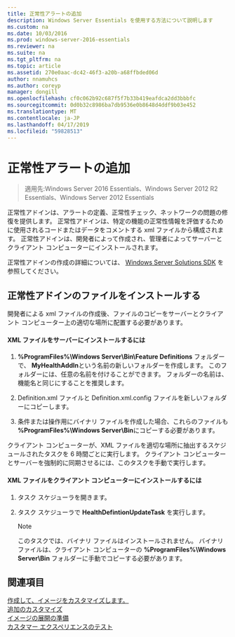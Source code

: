 ```yaml
---
title: 正常性アラートの追加
description: Windows Server Essentials を使用する方法について説明します
ms.custom: na
ms.date: 10/03/2016
ms.prod: windows-server-2016-essentials
ms.reviewer: na
ms.suite: na
ms.tgt_pltfrm: na
ms.topic: article
ms.assetid: 270e0aac-dc42-46f3-a20b-a68ffbded06d
author: nnamuhcs
ms.author: coreyp
manager: dongill
ms.openlocfilehash: cf0c062b92c687f5f7b33b419eafdca2dd3bbbfc
ms.sourcegitcommit: 0d0b32c8986ba7db9536e0b8648d4ddf9b03e452
ms.translationtype: MT
ms.contentlocale: ja-JP
ms.lasthandoff: 04/17/2019
ms.locfileid: "59828513"
---
```

# <a name="add-health-alerts"></a>正常性アラートの追加

>適用先:Windows Server 2016 Essentials、Windows Server 2012 R2 Essentials、Windows Server 2012 Essentials

正常性アドインは、アラートの定義、正常性チェック、ネットワークの問題の修復を提供します。 正常性アドインは、特定の機能の正常性情報を評価するために使用されるコードまたはデータをコメントする xml ファイルから構成されます。 正常性アドインは、開発者によって作成され、管理者によってサーバーとクライアント コンピューターにインストールされます。  
  
 正常性アドインの作成の詳細については、 [Windows Server Solutions SDK](https://go.microsoft.com/fwlink/?LinkID=248648) を参照してください。  
  
## <a name="installing-health-add-in-files"></a>正常性アドインのファイルをインストールする  
 開発者による xml ファイルの作成後、ファイルのコピーをサーバーとクライアント コンピューター上の適切な場所に配置する必要があります。  
  
#### <a name="to-install-the-xml-files-on-the-server"></a>XML ファイルをサーバーにインストールするには  
  
1.  **%ProgramFiles%\Windows Server\Bin\Feature Definitions** フォルダーで、 **MyHealthAddIn**という名前の新しいフォルダーを作成します。 このフォルダーには、任意の名前を付けることができます。 フォルダーの名前は、機能名と同じにすることを推奨します。  
  
2.  Definition.xml ファイルと Definition.xml.config ファイルを新しいフォルダーにコピーします。  
  
3.  条件または操作用にバイナリ ファイルを作成した場合、これらのファイルも **%ProgramFiles%\Windows Server\Bin**にコピーする必要があります。  
  
 クライアント コンピューターが、XML ファイルを適切な場所に抽出するスケジュールされたタスクを 6 時間ごとに実行します。 クライアント コンピューターとサーバーを強制的に同期させるには、このタスクを手動で実行します。  
  
#### <a name="to-install-the-xml-files-on-the-client-computer"></a>XML ファイルをクライアント コンピューターにインストールするには  
  
1.  タスク スケジューラを開きます。  
  
2.  タスク スケジューラで **HealthDefintionUpdateTask** を実行します。  
  
    > [!NOTE]
    >  このタスクでは、バイナリ ファイルはインストールされません。 バイナリ ファイルは、クライアント コンピューターの **%ProgramFiles%\Windows Server\Bin** フォルダーに手動でコピーする必要があります。  
  
## <a name="see-also"></a>関連項目  
 [作成して、イメージをカスタマイズします。](Creating-and-Customizing-the-Image.md)   
 [追加のカスタマイズ](Additional-Customizations.md)   
 [イメージの展開の準備](Preparing-the-Image-for-Deployment.md)   
 [カスタマー エクスペリエンスのテスト](Testing-the-Customer-Experience.md)